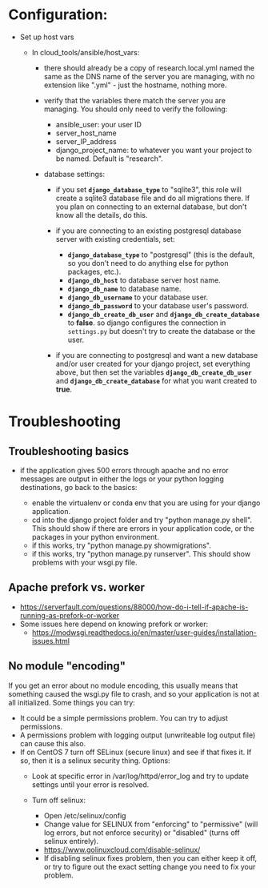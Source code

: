 # Configuration:

- Set up host vars

    - In cloud_tools/ansible/host_vars:

        - there should already be a copy of research.local.yml named the same as the DNS name of the server you are managing, with no extension like ".yml" - just the hostname, nothing more.
        - verify that the variables there match the server you are managing. You should only need to verify the following:

            - ansible_user: your user ID
            - server_host_name
            - server_IP_address
            - django_project_name: to whatever you want your project to be named. Default is "research".

        - database settings:

            - if you set **`django_database_type`** to "sqlite3", this role will create a sqlite3 database file and do all migrations there. If you plan on connecting to an external database, but don't know all the details, do this.
            - if you are connecting to an existing postgresql database server with existing credentials, set:

                - **`django_database_type`** to "postgresql" (this is the default, so you don't need to do anything else for python packages, etc.).
                - **`django_db_host`** to database server host name.
                - **`django_db_name`** to database name.
                - **`django_db_username`** to your database user.
                - **`django_db_password`** to your database user's password.
                - **`django_db_create_db_user`** and **`django_db_create_database`** to **false**. so django configures the connection in `settings.py` but doesn't try to create the database or the user.

            - if you are connecting to postgresql and want a new database and/or user created for your django project, set everything above, but then set the variables **`django_db_create_db_user`** and **`django_db_create_database`** for what you want created to **true**.

# Troubleshooting

## Troubleshooting basics

- if the application gives 500 errors through apache and no error messages are output in either the logs or your python logging destinations, go back to the basics:

    - enable the virtualenv or conda env that you are using for your django application.
    - cd into the django project folder and try "python manage.py shell". This should show if there are errors in your application code, or the packages in your python environment.
    - if this works, try "python manage.py showmigrations".
    - if this works, try "python manage.py runserver". This should show problems with your wsgi.py file.

## Apache prefork vs. worker

- https://serverfault.com/questions/88000/how-do-i-tell-if-apache-is-running-as-prefork-or-worker
- Some issues here depend on knowing prefork or worker:
    - https://modwsgi.readthedocs.io/en/master/user-guides/installation-issues.html

## No module "encoding"
If you get an error about no module encoding, this usually means that something caused the wsgi.py file to crash, and so your application is not at all initialized. Some things you can try:

- It could be a simple permissions problem. You can try to adjust permissions.
- A permissions problem with logging output (unwriteable log output file) can cause this also.
- If on CentOS 7 turn off SELinux (secure linux) and see if that fixes it. If so, then it is a selinux security thing. Options:
    - Look at specific error in /var/log/httpd/error_log and try to update settings until your error is resolved.
    - Turn off selinux:

        - Open /etc/selinux/config
        - Change value for SELINUX from "enforcing" to "permissive" (will log errors, but not enforce security) or "disabled" (turns off selinux entirely).
        - https://www.golinuxcloud.com/disable-selinux/
        - If disabling selinux fixes problem, then you can either keep it off, or try to figure out the exact setting change you need to fix your problem.
